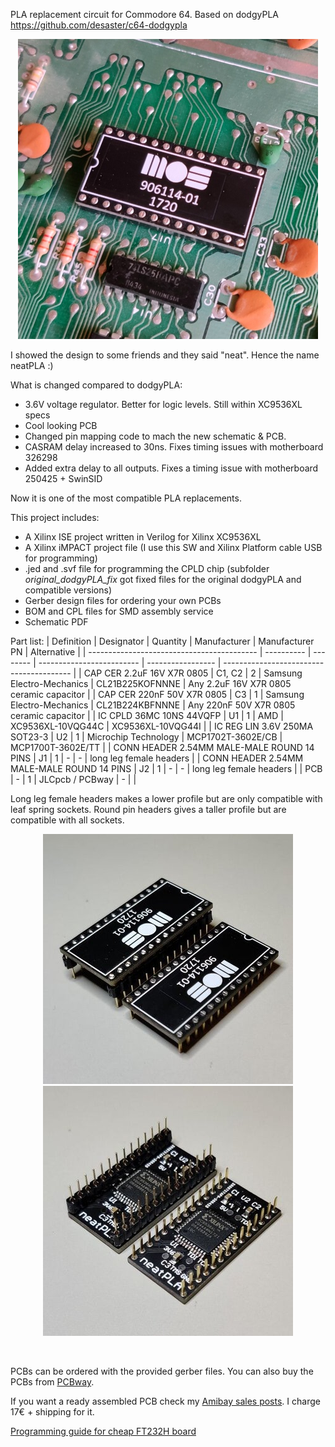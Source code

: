 PLA replacement circuit for Commodore 64.
Based on dodgyPLA https://github.com/desaster/c64-dodgypla

<p align="center">
    <img src="images/neatPLA_installed_new.jpg" >
</p>

I showed the design to some friends and they said "neat". Hence the name neatPLA :)

What is changed compared to dodgyPLA:
- 3.6V voltage regulator. Better for logic levels. Still within XC9536XL specs
- Cool looking PCB
- Changed pin mapping code to mach the new schematic & PCB.
- CASRAM delay increased to 30ns. Fixes timing issues with motherboard 326298
- Added extra delay to all outputs. Fixes a timing issue with motherboard 250425 + SwinSID

Now it is one of the most compatible PLA replacements.

This project includes:
* A Xilinx ISE project written in Verilog for Xilinx XC9536XL
* A Xilinx iMPACT project file (I use this SW and Xilinx Platform cable USB for programming)
* .jed and .svf file for programming the CPLD chip (subfolder _original_dodgyPLA_fix_ got fixed files for the original dodgyPLA and compatible versions)
* Gerber design files for ordering your own PCBs
* BOM and CPL files for SMD assembly service
* Schematic PDF

Part list:
| Definition                                 | Designator | Quantity | Manufacturer              | Manufacturer PN   | Alternative                              |
| ------------------------------------------ | ---------- | -------- | ------------------------- | ----------------- | ---------------------------------------- |
| CAP CER 2.2uF 16V X7R 0805                 | C1, C2     | 2        | Samsung Electro-Mechanics | CL21B225KOFNNNE   | Any 2.2uF 16V X7R 0805 ceramic capacitor |
| CAP CER 220nF 50V X7R 0805                 | C3         | 1        | Samsung Electro-Mechanics | CL21B224KBFNNNE   | Any 220nF 50V X7R 0805 ceramic capacitor |
| IC CPLD 36MC 10NS 44VQFP                   | U1         | 1        | AMD                       | XC9536XL-10VQG44C | XC9536XL-10VQG44I                        |
| IC REG LIN 3.6V 250MA SOT23-3              | U2         | 1        | Microchip Technology      | MCP1702T-3602E/CB | MCP1700T-3602E/TT                        |
| CONN HEADER 2.54MM MALE-MALE ROUND 14 PINS | J1         | 1        | \-                        | \-                | long leg female headers                  |
| CONN HEADER 2.54MM MALE-MALE ROUND 14 PINS | J2         | 1        | \-                        | \-                | long leg female headers                  |
| PCB                                        | \-         | 1        | JLCpcb / PCBway           | \-                |                                          |

Long leg female headers makes a lower profile but are only compatible with leaf spring sockets. Round pin headers gives a taller profile but are compatible with all sockets.
<p align="center">
    <img src="images/pins_top.jpg">
    <img src="images/pins_bottom.jpg">
</p><br/>

PCBs can be ordered with the provided gerber files.
You can also buy the PCBs from [PCBway](https://www.pcbway.com/project/shareproject/neatPLA_for_Commodore_64.html).

If you want a ready assembled PCB check my [Amibay sales posts](http://www.amibay.com/showthread.php?111794-neatPLA-The-best-looking-PLA-for-fixing-your-C64-). I charge 17€ + shipping for it.

[Programming guide for cheap FT232H board](https://github.com/1c3d1v3r/neatPLA/tree/master/programming)
